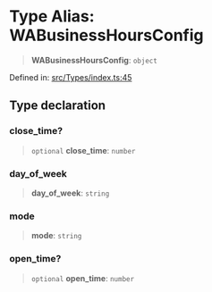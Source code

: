# Type Alias: WABusinessHoursConfig

> **WABusinessHoursConfig**: `object`

Defined in: [src/Types/index.ts:45](https://github.com/Fokusdotid/Baileys/blob/a954da2ee3c892812cf9528a5a214092693c872f/src/Types/index.ts#L45)

## Type declaration

### close\_time?

> `optional` **close\_time**: `number`

### day\_of\_week

> **day\_of\_week**: `string`

### mode

> **mode**: `string`

### open\_time?

> `optional` **open\_time**: `number`
